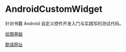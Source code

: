 # AndroidCustomWidget
针对书籍 Android 自定义控件开发入门与实践写的测试代码。

[绘图基础](https://github.com/hgncxzy/AndroidCustomViewDemos/blob/master/doc/34556-第1章和第11章（书签目录）.pdf)

[勘误网址](http://www.broadview.com.cn/book/93)





